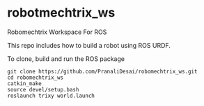 # robotmechtrix_ws
Robomechtrix Workspace For ROS

This repo includes how to build a robot using ROS URDF.

To clone, build and run the ROS package
```
git clone https://github.com/PranaliDesai/robomechtrix_ws.git
cd robomechtrix_ws
catkin_make
source devel/setup.bash
roslaunch trixy world.launch
```
